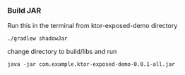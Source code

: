 ### Build JAR
Run this in the terminal from ktor-exposed-demo directory
```
./gradlew shadowJar
```
change directory to build/libs and run
```
java -jar com.example.ktor-exposed-demo-0.0.1-all.jar
```